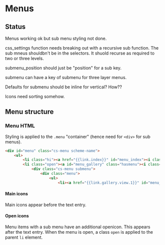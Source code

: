 # Menus

## Status



Menus working ok but sub menu styling not done.

css_settings function needs breaking out with a recursive sub function. The sub mneus shouldbn't be in the selectors. It shuold recurse as required to two or three levels.

submenu_position should just be "position" for a sub key.

submenu can have a key of submenu for three layer menus.

Defaults for submenu should be inline for vertical? How??

Icons need sorting somehow.

## Menu structure



### Menu HTML

Styling is applied to the `.menu` "container" (hence need for `<div>` for sub menus).

```html
<div id="menu" class="cs-menu scheme-name">
	<ul>
		<li class="hi"><a href="{{link.index}}" id="menu_index"><i class="icon-close"></i><span>Home page</span></a></li>
		<li class="open"><a id="menu_gallery" class="hasmenu"><i class="icon-menu"></i><span>Gallery</span><i class="icon-next openicon"></i></a>
			<div class="cs-menu submenu">
				<div class="menu">
					<ul>
						<li><a href="{{link.gallery.view.1}}" id="menu_submenu_gallery_1"><i></i><span>Gallery test 1</span></a></li>
```

#### Main icons

Main icons appear before the text entry. 

#### Open icons

Menu items with a sub menu have an additional openicon. This appears after the text entry. When the menu is open, a class `open` is applied to the parent `li` element.



